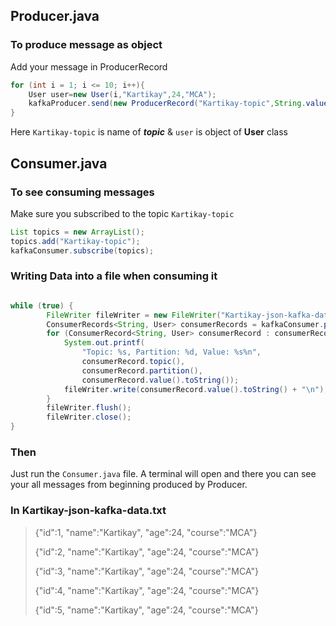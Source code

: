 ## Producer.java

### To produce message as object
Add your message in ProducerRecord
```java
for (int i = 1; i <= 10; i++){
    User user=new User(i,"Kartikay",24,"MCA");
    kafkaProducer.send(new ProducerRecord("Kartikay-topic",String.valueOf(user.getId()),user));
}
```
Here `Kartikay-topic` is name of ***topic*** & `user` is object of **User** class

## Consumer.java
### To see consuming messages
Make sure you subscribed to the topic `Kartikay-topic`
```java
List topics = new ArrayList();
topics.add("Kartikay-topic");
kafkaConsumer.subscribe(topics);
```
### Writing Data into a file when consuming it
```java

while (true) {
        FileWriter fileWriter = new FileWriter("Kartikay-json-kafka-data.txt", true);
        ConsumerRecords<String, User> consumerRecords = kafkaConsumer.poll(Duration.ofSeconds(1));
        for (ConsumerRecord<String, User> consumerRecord : consumerRecords) {
            System.out.printf(
                "Topic: %s, Partition: %d, Value: %s%n",
                consumerRecord.topic(),
                consumerRecord.partition(),
                consumerRecord.value().toString());
            fileWriter.write(consumerRecord.value().toString() + "\n");
        }
        fileWriter.flush();
        fileWriter.close();
}
```
### Then
Just run the `Consumer.java` file. A terminal will open and there you can see your all messages from beginning produced by Producer.

### In Kartikay-json-kafka-data.txt
> {"id":1, "name":"Kartikay", "age":24, "course":"MCA"}
> 
> {"id":2, "name":"Kartikay", "age":24, "course":"MCA"}
> 
> {"id":3, "name":"Kartikay", "age":24, "course":"MCA"}
> 
> {"id":4, "name":"Kartikay", "age":24, "course":"MCA"}
> 
> {"id":5, "name":"Kartikay", "age":24, "course":"MCA"}
> 

